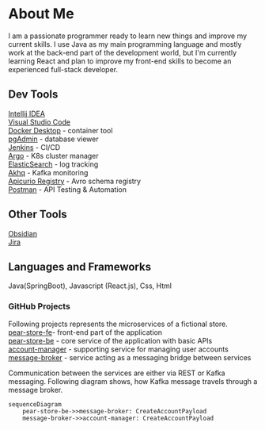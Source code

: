 # About Me

I am a passionate programmer ready to learn new things and improve my current skills.
I use Java as my main programming language and mostly work at the back-end part of the development world, but I'm currently learning React and plan to improve my front-end skills to become an experienced full-stack developer.

## Dev Tools
[Intellij IDEA](https://www.jetbrains.com/idea/)  
[Visual Studio Code](https://code.visualstudio.com/)  
[Docker Desktop](https://www.docker.com/products/docker-desktop/) - container tool  
[pgAdmin](https://www.pgadmin.org/) - database viewer  
[Jenkins](https://www.jenkins.io/) - CI/CD  
[Argo](https://argoproj.github.io/) - K8s cluster manager  
[ElasticSearch](https://www.elastic.co/) - log tracking  
[Akhq](https://akhq.io/) - Kafka monitoring  
[Apicurio Registry](https://www.apicur.io/registry/) - Avro schema registry   
[Postman](https://www.postman.com/) - API Testing & Automation  

## Other Tools
[Obsidian](https://obsidian.md/)    
[Jira](https://www.atlassian.com/software/jirahttps://www.atlassian.com/software/jira?&aceid=&adposition=&adgroup=140448864863&campaign=18451798950&creative=656629726793&device=c&keyword=jira&matchtype=e&network=g&placement=&ds_kids=p73363375466&ds_e=GOOGLE&ds_eid=700000001558501&ds_e1=GOOGLE&gad_source=1&gclid=Cj0KCQjwqP2pBhDMARIsAJQ0CzqEG-5k9fB0v_s3Udy8Ro0He2gIZfZ3E2MWZcL9AtNzGPxQ6Evnt_saAjT2EALw_wcB&gclsrc=aw.ds)

## Languages and Frameworks
Java(SpringBoot), Javascript (React.js), Css, Html

### GitHub Projects

Following projects represents the microservices of a fictional store.\
[pear-store-fe](https://github.com/thomasdang1996/pear-store-fe)- front-end part of the application\
[pear-store-be](https://github.com/thomasdang1996/pear-store-be) - core service of the application with basic APIs\
[account-manager](https://github.com/thomasdang1996/account-manager-be) - supporting service  for managing user accounts\
[message-broker](https://github.com/thomasdang1996/message-broker) - service acting as a messaging bridge between services

Communication between the services are either via REST or Kafka messaging. Following diagram shows, how Kafka message travels through a message broker.
```mermaid
sequenceDiagram
    pear-store-be->>message-broker: CreateAccountPayload
    message-broker->>account-manager: CreateAccountPayload
```

